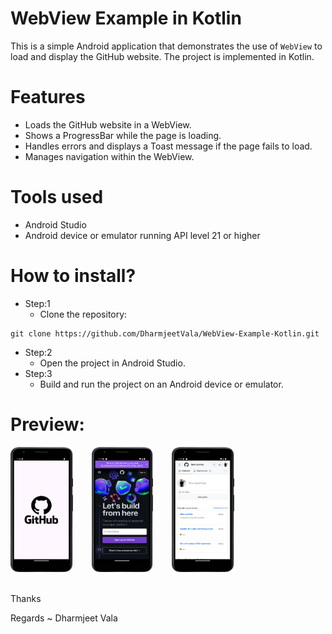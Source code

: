 # WebView Example in Kotlin
This is a simple Android application that demonstrates the use of `WebView` to load and display the GitHub website. The project is implemented in Kotlin.
# Features

- Loads the GitHub website in a WebView.
- Shows a ProgressBar while the page is loading.
- Handles errors and displays a Toast message if the page fails to load.
- Manages navigation within the WebView.

       
# Tools used

- Android Studio
- Android device or emulator running API level 21 or higher
  
# How to install?

- Step:1
    - Clone the repository:

```
git clone https://github.com/DharmjeetVala/WebView-Example-Kotlin.git
```
- Step:2
    - Open the project in Android Studio.
- Step:3 
    - Build and run the project on an Android device or emulator.

# Preview:
<div style="display: flex; flex-wrap: wrap; gap: 30px;">
  <img src="images/splashscreen.png" alt="Splash Screen" width="100" height="200" />
  <img src="images/mianActivity.png" alt="Splash Screen" width="98" height="200" />
  <img src="images/afterLogin.png" alt="Splash Screen" width="100" height="200" />
</div>
<br/><br/>
Thanks

Regards ~ Dharmjeet Vala






